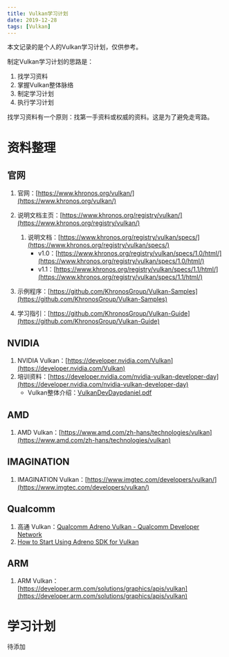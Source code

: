 ```yaml
---
title: Vulkan学习计划
date: 2019-12-28
tags: [Vulkan]
---
```


本文记录的是个人的Vulkan学习计划，仅供参考。

制定Vulkan学习计划的思路是：
1. 找学习资料
1. 掌握Vulkan整体脉络
1. 制定学习计划
1. 执行学习计划

找学习资料有一个原则：找第一手资料或权威的资料。这是为了避免走弯路。

# 资料整理

## 官网
1. 官网：[https://www.khronos.org/vulkan/](https://www.khronos.org/vulkan/)
1. 说明文档主页：[https://www.khronos.org/registry/vulkan/](https://www.khronos.org/registry/vulkan/)
    1. 说明文档：[https://www.khronos.org/registry/vulkan/specs/](https://www.khronos.org/registry/vulkan/specs/)
        - v1.0：[https://www.khronos.org/registry/vulkan/specs/1.0/html/](https://www.khronos.org/registry/vulkan/specs/1.0/html/)
        - v1.1：[https://www.khronos.org/registry/vulkan/specs/1.1/html/](https://www.khronos.org/registry/vulkan/specs/1.1/html/)

1. 示例程序：[https://github.com/KhronosGroup/Vulkan-Samples](https://github.com/KhronosGroup/Vulkan-Samples)
1. 学习指引：[https://github.com/KhronosGroup/Vulkan-Guide](https://github.com/KhronosGroup/Vulkan-Guide)

## NVIDIA
1. NVIDIA Vulkan：[https://developer.nvidia.com/Vulkan](https://developer.nvidia.com/Vulkan)
1. 培训资料：[https://developer.nvidia.com/nvidia-vulkan-developer-day](https://developer.nvidia.com/nvidia-vulkan-developer-day)
    - Vulkan整体介绍：[VulkanDevDaypdaniel.pdf](https://developer.nvidia.com/sites/default/files/akamai/gameworks/VulkanDevDaypdaniel.pdf)

## AMD
1. AMD Vulkan：[https://www.amd.com/zh-hans/technologies/vulkan](https://www.amd.com/zh-hans/technologies/vulkan)

## IMAGINATION
1. IMAGINATION Vulkan：[https://www.imgtec.com/developers/vulkan/](https://www.imgtec.com/developers/vulkan/)

## Qualcomm
1. 高通 Vulkan：[Qualcomm Adreno Vulkan - Qualcomm Developer Network](https://developer.qualcomm.com/qfile/34706/80-nb295-7_a-adreno_vulkan_developer_guide.pdf)
1. [How to Start Using Adreno SDK for Vulkan](https://developer.qualcomm.com/blog/how-start-using-adreno-sdk-vulkan)

## ARM
1. ARM Vulkan：[https://developer.arm.com/solutions/graphics/apis/vulkan](https://developer.arm.com/solutions/graphics/apis/vulkan)

# 学习计划
待添加

